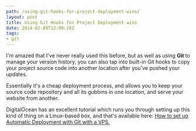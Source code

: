```yaml
---
path: /using-git-hooks-for-project-deployment-wins/
layout: post
title: Using Git Hooks for Project Deployment wins
date: 2014-02-09T12:00:28Z
tags:
- git
---
```


I'm amazed that I've never really used this before, but as well as using <strong>Git </strong>to manage your version history, you can also tap into built-in Git hooks to copy your project source code into another location after you've pushed your updates.

Essentially it's a cheap deployment process, and allows you to keep your source code repository and all its gubbins in one location, and serve your website from another.

DigitalOcean has an excellent tutorial which runs you through setting up this kind of thing on a Linux-based box, and that's available here: <a href="https://www.digitalocean.com/community/articles/how-to-set-up-automatic-deployment-with-git-with-a-vps">How to set up Automatic Deployment with Git with a VPS.</a>